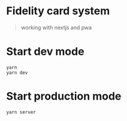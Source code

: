 # Fidelity card system

> working with nextjs and pwa 

# Start dev mode
```
yarn
yarn dev
```

# Start production mode
```
yarn server
```
